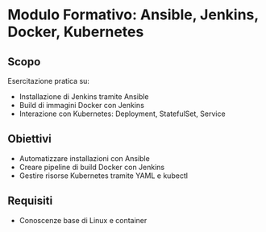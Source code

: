 # Modulo Formativo: Ansible, Jenkins, Docker, Kubernetes

## Scopo

Esercitazione pratica su:

- Installazione di Jenkins tramite Ansible
- Build di immagini Docker con Jenkins
- Interazione con Kubernetes: Deployment, StatefulSet, Service

## Obiettivi

- Automatizzare installazioni con Ansible
- Creare pipeline di build Docker con Jenkins
- Gestire risorse Kubernetes tramite YAML e kubectl

## Requisiti

- Conoscenze base di Linux e container

